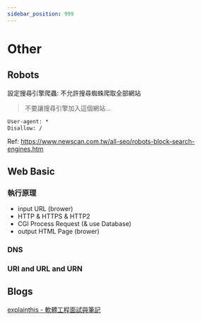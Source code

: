 ```yaml
---
sidebar_position: 999
---
```


# Other

## Robots
設定搜尋引擎爬蟲: 不允許搜尋蜘蛛爬取全部網站
> 不要讓搜尋引擎加入這個網站...

```txt title=robots.txt
User-agent: *
Disallow: /
```
Ref: https://www.newscan.com.tw/all-seo/robots-block-search-engines.htm

## Web Basic
### 執行原理
- input URL (brower)
- HTTP & HTTPS & HTTP2
- CGI Process Request (& use Database)
- output HTML Page (brower)

### DNS

### URI and URL and URN


## Blogs
[explainthis - 軟體工程面試與筆記](https://www.explainthis.io/zh-hant)